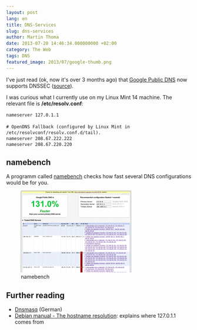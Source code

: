 ```yaml
---
layout: post
lang: en
title: DNS-Services
slug: dns-services
author: Martin Thoma
date: 2013-07-20 14:46:34.000000000 +02:00
category: The Web
tags: DNS
featured_image: 2013/07/google-thumb.png
---
```

I've just read (ok, now it's over 3 months ago) that <a href="http://en.wikipedia.org/wiki/Google_Public_DNS">Google Public DNS</a> now supports DNSSEC (<a href="http://googleonlinesecurity.blogspot.de/2013/03/google-public-dns-now-supports-dnssec.html">source</a>).

I was curious what I currently use on my Linux Mint 14 machine. The relevant file is <strong>/etc/resolv.conf</strong>:
```text
nameserver 127.0.1.1

# OpenDNS Fallback (configured by Linux Mint in /etc/resolvconf/resolv.conf.d/tail).
nameserver 208.67.222.222
nameserver 208.67.220.220

```


<h2>namebench</h2>
A programm called <a href="https://code.google.com/p/namebench">namebench</a>  checks how fast several DNS configurations would be for you.

<figure class="aligncenter">
            <a href="../images/2013/03/namebench-300x222.png"><img src="../images/2013/03/namebench-300x222.png" alt="namebench" style="max-width:300px;max-height:222px" class="size-medium wp-image-62241"/></a>
            <figcaption class="text-center">namebench</figcaption>
        </figure>

<h2>Further reading</h2>
<ul>
  <li><a href="http://wiki.ubuntuusers.de/Dnsmasq">Dnsmasq</a> (German)</li>
  <li><a href="http://www.debian.org/doc/manuals/debian-reference/ch05.en.html#_the_hostname_resolution">Debian manual - The hostname resolution</a>: explains where 127.0.1.1 comes from</li>
</ul>
